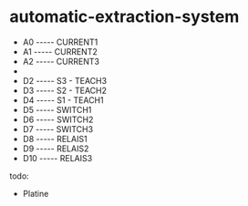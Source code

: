 # automatic-extraction-system




 * A0  ----- CURRENT1
 * A1  ----- CURRENT2
 * A2  ----- CURRENT3
 * 
 * D2  ----- S3 - TEACH3
 * D3  ----- S2 - TEACH2
 * D4  ----- S1 - TEACH1
 * D5  ----- SWITCH1
 * D6  ----- SWITCH2
 * D7  ----- SWITCH3
 * D8  ----- RELAIS1
 * D9  ----- RELAIS2
 * D10 ----- RELAIS3

todo:
- Platine 